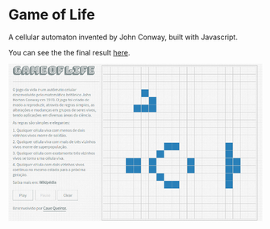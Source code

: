 # Game of Life

A cellular automaton invented by John Conway, built with Javascript.

You can see the the final result [here](https://cauequeiroz.github.io/game-of-life/).

![screenshot](screenshot.png)